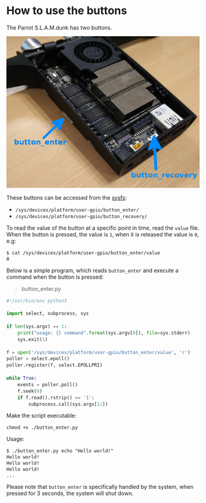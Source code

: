 # How to use the buttons

The Parrot S.L.A.M.dunk has two buttons.

![alt text](../images/slamdunk_buttons.png "Parrot S.L.A.M.dunk buttons")

These buttons can be accessed from
the [sysfs](https://www.kernel.org/doc/Documentation/filesystems/sysfs.txt):

- `/sys/devices/platform/user-gpio/button_enter/`
- `/sys/devices/platform/user-gpio/button_recovery/`

To read the value of the button at a specific point in time,
read the `value` file.
When the button is pressed, the value is `1`,
when it is released the value is `0`, e.g:

    $ cat /sys/devices/platform/user-gpio/button_enter/value
    0

Below is a simple program,
which reads `button_enter` and execute a command when the button is pressed:

> button_enter.py

```python
#!/usr/bin/env python3

import select, subprocess, sys

if len(sys.argv) == 1:
    print("usage: {} command".format(sys.argv[0]), file=sys.stderr)
    sys.exit(1)

f = open('/sys/devices/platform/user-gpio/button_enter/value', 'r')
poller = select.epoll()
poller.register(f, select.EPOLLPRI)

while True:
    events = poller.poll()
    f.seek(0)
    if f.read().rstrip() == '1':
        subprocess.call(sys.argv[1:])
```

Make the script executable:

    chmod +x ./button_enter.py

Usage:

    $ ./button_enter.py echo "Hello world!"
    Hello world!
    Hello world!
    Hello world!
    ...

<aside class="warning">
Please note that <code class="prettyprint">button_enter</code> is specifically handled by the system,
when pressed for 3 seconds, the system will shut down.
</aside>
